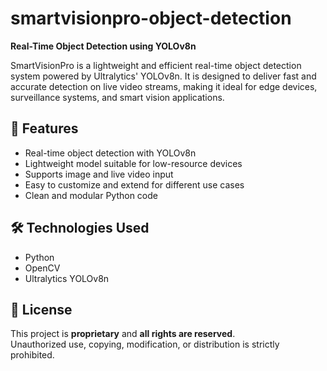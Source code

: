 # smartvisionpro-object-detection


**Real-Time Object Detection using YOLOv8n**

SmartVisionPro is a lightweight and efficient real-time object detection system powered by Ultralytics' YOLOv8n. It is designed to deliver fast and accurate detection on live video streams, making it ideal for edge devices, surveillance systems, and smart vision applications.

## 🚀 Features

- Real-time object detection with YOLOv8n
- Lightweight model suitable for low-resource devices
- Supports image and live video input
- Easy to customize and extend for different use cases
- Clean and modular Python code

## 🛠️ Technologies Used

- Python
- OpenCV
- Ultralytics YOLOv8n

## 🚫 License

This project is **proprietary** and **all rights are reserved**.  
Unauthorized use, copying, modification, or distribution is strictly prohibited.

